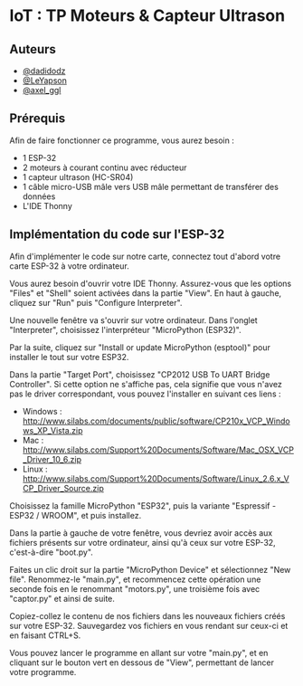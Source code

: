 
# IoT : TP Moteurs & Capteur Ultrason



## Auteurs

- [@dadidodz](https://www.github.com/dadidodz)
- [@LeYapson](https://github.com/LeYapson/)
- [@axel_ggl](https://github.com/axel_ggl/)


## Prérequis


Afin de faire fonctionner ce programme, vous aurez besoin :

- 1 ESP-32
- 2 moteurs à courant continu avec réducteur
- 1 capteur ultrason (HC-SR04)
- 1 câble micro-USB mâle vers USB mâle permettant de transférer des données
- L'IDE Thonny

## Implémentation du code sur l'ESP-32

Afin d'implémenter le code sur notre carte, connectez tout d'abord votre carte ESP-32 à votre ordinateur.

Vous aurez besoin d'ouvrir votre IDE Thonny. Assurez-vous que les options "Files" et "Shell" soient activées dans la partie "View". En haut à gauche, cliquez sur "Run" puis "Configure Interpreter".

Une nouvelle fenêtre va s'ouvrir sur votre ordinateur. Dans l'onglet "Interpreter", choisissez l'interpréteur "MicroPython (ESP32)".

Par la suite, cliquez sur "Install or update MicroPython (esptool)" pour installer le tout sur votre ESP32. 

Dans la partie "Target Port", choisissez "CP2012 USB To UART Bridge Controller". Si cette option ne s'affiche pas, cela signifie que vous n'avez pas le driver correspondant, vous pouvez l'installer en suivant ces liens : 

- Windows : http://www.silabs.com/documents/public/software/CP210x_VCP_Windows_XP_Vista.zip
- Mac : http://www.silabs.com/Support%20Documents/Software/Mac_OSX_VCP_Driver_10_6.zip
- Linux : http://www.silabs.com/Support%20Documents/Software/Linux_2.6.x_VCP_Driver_Source.zip




Choisissez la famille MicroPython "ESP32", puis la variante "Espressif - ESP32 / WROOM", et puis installez.

Dans la partie à gauche de votre fenêtre, vous devriez avoir accès aux fichiers présents sur votre ordinateur, ainsi qu'à ceux sur votre ESP-32, c'est-à-dire "boot.py".

Faites un clic droit sur la partie "MicroPython Device" et sélectionnez "New file". Renommez-le "main.py", et recommencez cette opération une seconde fois en le renommant "motors.py", une troisième fois avec "captor.py" et ainsi de suite.

Copiez-collez le contenu de nos fichiers dans les nouveaux fichiers créés sur votre ESP-32. Sauvegardez vos fichiers en vous rendant sur ceux-ci et en faisant CTRL+S.

Vous pouvez lancer le programme en allant sur votre "main.py", et en cliquant sur le bouton vert en dessous de "View", permettant de lancer votre programme.